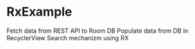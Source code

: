 # RxExample

Fetch data from REST API to Room DB 
Populate data from DB in RecyclerView 
Search mechanizm using RX
